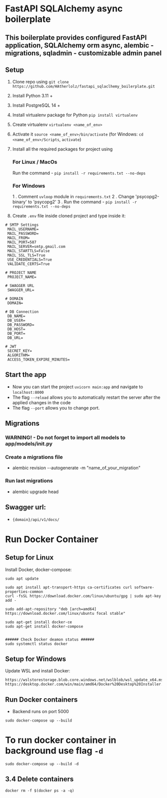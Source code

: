 # FastAPI SQLAlchemy async boilerplate

## This boilerplate provides configured FastAPI application, SQLAlchemy orm async, alembic - migrations, sqladmin - customizable admin panel

## Setup
1. Clone repo using `git clone https://github.com/HAtherlolz/fastapi_sqlaclhemy_boilerplate.git`
2. Install Python 3.11 +
3. Install PostgreSQL 14 +
4. Install virtualenv package for Python `pip install virtualenv`
5. Create virtualenv `virtualenv <name_of_env>`
6. Activate it `source <name_of_env>/bin/activate` (for Windows: `cd <name_of_env>/Scripts`, `activate`)
7. Install all the required packages for project using
   ### For Linux / MacOs
    Run the command - `pip install -r requirements.txt --no-deps`
   ### For Windows
   1 . Comment `uvloop` module in `requirements.txt` 
   2 . Change 'psycopg2-binary' to 'psycopg2'
   3 . Run the command - `pip install -r requirements.txt --no-deps`
   
8. Create `.env` file inside cloned project and type inside it:

```
# SMTP Settings
 MAIL_USERNAME=
 MAIL_PASSWORD=
 MAIL_FROM=
 MAIL_PORT=587
 MAIL_SERVER=smtp.gmail.com
 MAIL_STARTTLS=False
 MAIL_SSL_TLS=True
 USE_CREDENTIALS=True
 VALIDATE_CERTS=True

# PROJECT NAME
 PROJECT_NAME=

# SWAGGER URL
 SWAGGER_URL=

# DOMAIN
 DOMAIN=

# DB Connection
 DB_NAME=
 DB_USER=
 DB_PASSWORD=
 DB_HOST=
 DB_PORT=
 DB_URL=

# JWT
 SECRET_KEY=
 ALGORITHM=
 ACCESS_TOKEN_EXPIRE_MINUTES=
```

## Start the app
- Now you can start the project `uvicorn main:app` and navigate to `localhost:8000`
- The flag `--reload` allows you to automatically restart the server after the applied changes in the code
- The flag `--port` allows you to change port.

## Migrations
### WARNING! - Do not forget to import all models to app/models/__init__.py
### Create a migrations file
- alembic revision --autogenerate -m "name_of_your_migration"
### Run last migrations
- alembic upgrade head 


## Swagger url: 
- `{domain}/api/v1/docs/`


# Run Docker Container

## Setup for Linux
Install Docker, docker-compose:
```
sudo apt update

sudo apt install apt-transport-https ca-certificates curl software-properties-common
curl -fsSL https://download.docker.com/linux/ubuntu/gpg | sudo apt-key add -

sudo add-apt-repository "deb [arch=amd64] https://download.docker.com/linux/ubuntu focal stable"

sudo apt-get install docker-ce
sudo apt-get install docker-compose


###### Check Docker deamon status ######
sudo systemctl status docker
```

## Setup for Windows
Update WSL and install Docker:
```
https://wslstorestorage.blob.core.windows.net/wslblob/wsl_update_x64.msi
https://desktop.docker.com/win/main/amd64/Docker%20Desktop%20Installer.exe
```

## Run Docker containers
- Backend runs on port 5000 

```
sudo docker-compose up --build
```

# To run docker container in background use flag `-d`

```
sudo docker-compose up --build -d
```

## 3.4 Delete containers
```
docker rm -f $(docker ps -a -q)
```

